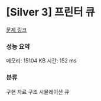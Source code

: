 
# [Silver 3] 프린터 큐

[문제 링크](https://www.acmicpc.net/problem/1966)
### 성능 요약

<p>메모리: 15104 KB 시간: 152 ms </p>

### 분류
구현
자료 구조
시뮬레이션
큐
